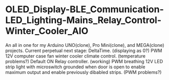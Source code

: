 # OLED_Display-BLE_Communication-LED_Lighting-Mains_Relay_Control-Winter_Cooler_AIO
An all in one for my Arduino UNO(clone), Pro Mini(clone), and MEGA(clone) projects.
Current perpetual next stage:
	DeltaTime. (displaying as 0?)
	PWM 12V computer case fan winter cooler climate control. (temperature problems?)
	Default ON Relay controller. (working)
	PWM breathing 12V LED strip light with microswitch grounded when door is open to enable maximum output and enable previously dibabled strips. (PWM problems?)
	